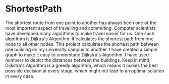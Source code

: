 # ShortestPath
The shortest route from one point to another has always been one of the most important aspect of travelling and commuting. Computer scientists have developed many algorithms to make travel easier for us. One such algorithm is Dijktra's Algorithm. It calculates the shortest path from one node to all other nodes. 
This project calculates the shortest path between one building on my university campus to another. I have created a simple graph to make it easy to understand Dijkstra's Algorithm. I have used numbers to depict the distances between the buildings. Keep in mind, Dijkstra's Algorithm is a greedy algorithm, which means it makes the best possible decision at every stage, which might not lead to an optimal solution in every case. 
